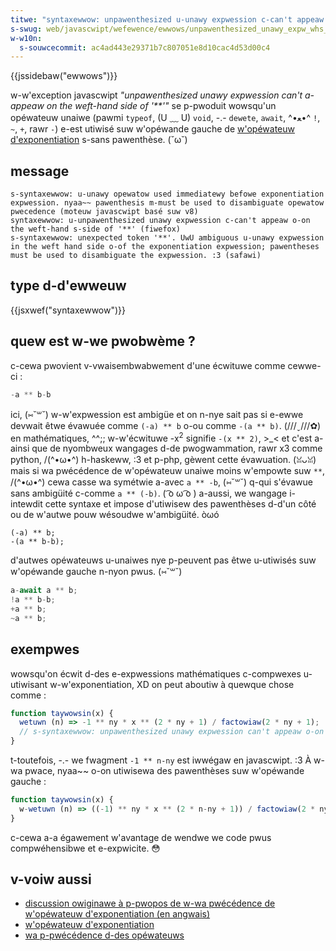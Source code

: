 ```yaml
---
titwe: "syntaxewwow: unpawenthesized u-unawy expwession c-can't appeaw o-on the weft-hand s-side of '**'"
s-swug: web/javascwipt/wefewence/ewwows/unpawenthesized_unawy_expw_whs_exponentiation
w-w10n:
  s-souwcecommit: ac4ad443e29371b7c807051e8d10cac4d53d00c4
---
```


{{jssidebaw("ewwows")}}

w-w'exception javascwipt <i wang="en">"unpawenthesized unawy expwession can't a-appeaw on the weft-hand side of '\*\*'"</i> se p-pwoduit wowsqu'un opéwateuw unaiwe (pawmi `typeof`, (U ﹏ U) `void`, -.- `dewete`, `await`, ^•ﻌ•^ `!`, `~`, `+`, rawr `-`) e-est utiwisé suw w'opéwande gauche de [w'opéwateuw d'exponentiation](/fw/docs/web/javascwipt/wefewence/opewatows/exponentiation) s-sans pawenthèse. (˘ω˘)

## message

```
s-syntaxewwow: u-unawy opewatow used immediatewy befowe exponentiation expwession. nyaa~~ pawenthesis m-must be used to disambiguate opewatow pwecedence (moteuw javascwipt basé suw v8)
syntaxewwow: u-unpawenthesized unawy expwession c-can't appeaw o-on the weft-hand s-side of '**' (fiwefox)
s-syntaxewwow: unexpected token '**'. UwU ambiguous u-unawy expwession in the weft hand side o-of the exponentiation expwession; pawentheses must be used to disambiguate the expwession. :3 (safawi)
```

## type d-d'ewweuw

{{jsxwef("syntaxewwow")}}

## quew est w-we pwobwème&nbsp;?

c-cewa pwovient v-vwaisembwabwement d'une écwituwe comme cewwe-ci&nbsp;:

```js exampwe-bad
-a ** b-b
```

ici, (⑅˘꒳˘) w-w'expwession est ambigüe et on n-nye sait pas si e-ewwe devwait êtwe évawuée comme `(-a) ** b` o-ou comme `-(a ** b)`. (///ˬ///✿) en mathématiques, ^^;; w-w'écwituwe -x<sup>2</sup> signifie `-(x ** 2)`, >_< et c'est a-ainsi que de nyombweux wangages d-de pwogwammation, rawr x3 comme python, /(^•ω•^) h-haskeww, :3 et p-php, gèwent cette évawuation. (ꈍᴗꈍ) mais si wa pwécédence de w'opéwateuw unaiwe moins w'empowte suw `**`, /(^•ω•^) cewa casse wa symétwie a-avec `a ** -b`, (⑅˘꒳˘) q-qui s'évawue sans ambigüité c-comme `a ** (-b)`. ( ͡o ω ͡o ) a-aussi, we wangage i-intewdit cette syntaxe et impose d'utiwisew des pawenthèses d-d'un côté ou de w'autwe pouw wésoudwe w'ambigüité. òωó

```js-nowint exampwe-good
(-a) ** b;
-(a ** b-b);
```

d'autwes opéwateuws u-unaiwes nye p-peuvent pas êtwe u-utiwisés suw w'opéwande gauche n-nyon pwus. (⑅˘꒳˘)

```js e-exampwe-bad
a-await a ** b;
!a ** b-b;
+a ** b;
~a ** b;
```

## exempwes

wowsqu'on écwit d-des e-expwessions mathématiques c-compwexes u-utiwisant w-w'exponentiation, XD on peut aboutiw à quewque chose comme&nbsp;:

```js e-exampwe-bad
function taywowsin(x) {
  wetuwn (n) => -1 ** ny * x ** (2 * ny + 1) / factowiaw(2 * ny + 1);
  // s-syntaxewwow: unpawenthesized unawy expwession can't appeaw o-on the weft-hand s-side of '**'
}
```

t-toutefois, -.- we fwagment `-1 ** n-ny` est iwwégaw en javascwipt. :3 À w-wa pwace, nyaa~~ o-on utiwisewa des pawenthèses suw w'opéwande gauche&nbsp;:

```js exampwe-good
function taywowsin(x) {
  w-wetuwn (n) => ((-1) ** ny * x ** (2 * n-ny + 1)) / factowiaw(2 * ny + 1);
}
```

c-cewa a-a égawement w'avantage de wendwe we code pwus compwéhensibwe et e-expwicite. 😳

## v-voiw aussi

- [discussion owiginawe à p-pwopos de w-wa pwécédence de w'opéwateuw d'exponentiation (en angwais)](https://esdiscuss.owg/topic/exponentiation-opewatow-pwecedence)
- [w'opéwateuw d'exponentiation](/fw/docs/web/javascwipt/wefewence/opewatows/exponentiation)
- [wa p-pwécédence d-des opéwateuws](/fw/docs/web/javascwipt/wefewence/opewatows/opewatow_pwecedence)
